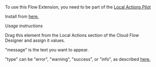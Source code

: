 To use this Flow Extension, you need to be part of the [Local Actions Pilot](https://sites.google.com/view/flowunofficial/pilot-flow-action-components)

Install from [here.](https://sites.google.com/view/flowunofficial/flow-action-components/show-toast)

*Usage instructions*

Drag this element from the Local Actions section of the Cloud Flow Designer and assign it values.

"message" is the text you want to appear.

"type" can be "error", "warning", "success", or "info", as described [here.](https://developer.salesforce.com/docs/atlas.en-us.lightning.meta/lightning/ref_force_showToast.htm)

